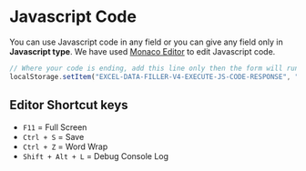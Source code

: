 # Javascript Code

You can use Javascript code in any field or you can give any field only in **Javascript type**. We have used [Monaco Editor](https://microsoft.github.io/monaco-editor/) to edit Javascript code.

```js
// Where your code is ending, add this line only then the form will run further.
localStorage.setItem("EXCEL-DATA-FILLER-V4-EXECUTE-JS-CODE-RESPONSE", "1");
```

## Editor Shortcut keys

- `F11` = Full Screen
- `Ctrl + S` = Save
- `Ctrl + Z` = Word Wrap
- `Shift + Alt + L` = Debug Console Log

